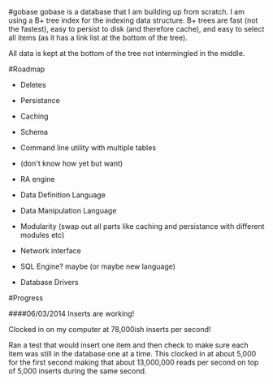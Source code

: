#gobase
gobase is a database that I am building up from scratch.  I am using a B+ tree index for the indexing data structure.  B+ trees are fast (not the fastest), easy to persist to disk (and therefore cache), and easy to select all items (as it has a link list at the bottom of the tree).  

All data is kept at the bottom of the tree not intermingled in the middle.

#Roadmap
+ Deletes
+ Persistance
+ Caching
+ Schema
+ Command line utility with multiple tables


+ (don't know how yet but want)
+ RA engine
+ Data Definition Language
+ Data Manipulation Language
+ Modularity (swap out all parts like caching and persistance with different modules etc)
+ Network interface
+ SQL Engine? maybe (or maybe new language)
+ Database Drivers

#Progress

####06/03/2014
Inserts are working!

Clocked in on my computer at 78,000ish inserts per second!

Ran a test that would insert one item and then check to make sure each item was still in the database one at a time.  This clocked in at about 5,000 for the first second making that about 13,000,000 reads per second on top of 5,000 inserts during the same second.
